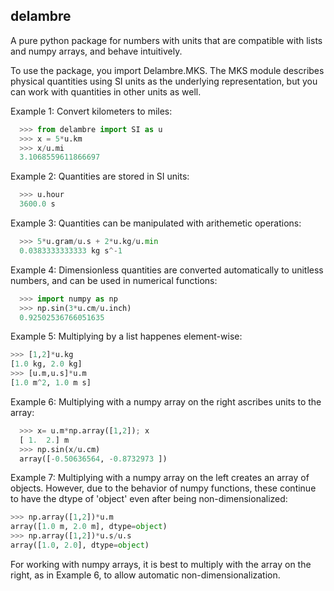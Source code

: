 ## delambre
A pure python package for numbers with units that are compatible with lists and numpy arrays, and behave intuitively.

To use the package, you import Delambre.MKS. The MKS module describes physical quantities using SI units as the underlying representation, but you can work with quantities in other units as well.

Example 1: Convert kilometers to miles:
```python
  >>> from delambre import SI as u
  >>> x = 5*u.km
  >>> x/u.mi
  3.1068559611866697
```  
Example 2: Quantities are stored in SI units:
```python
  >>> u.hour
  3600.0 s
```

Example 3: Quantities can be manipulated with arithemetic operations:
```python
  >>> 5*u.gram/u.s + 2*u.kg/u.min
  0.0383333333333 kg s^-1
```  
Example 4: Dimensionless quantities are converted automatically to unitless numbers, and can be used in numerical functions:
```python
  >>> import numpy as np
  >>> np.sin(3*u.cm/u.inch)
  0.92502536766051635
```
Example 5: Multiplying by a list happenes element-wise:
```python
>>> [1,2]*u.kg
[1.0 kg, 2.0 kg]
>>> [u.m,u.s]*u.m
[1.0 m^2, 1.0 m s]
```
Example 6: Multiplying with a numpy array on the right ascribes units to the array:
```python
  >>> x= u.m*np.array([1,2]); x
  [ 1.  2.] m
  >>> np.sin(x/u.cm)
  array([-0.50636564, -0.8732973 ])
```
Example 7: Multiplying with a numpy array on the left creates an array of objects. However, due to the behavior of numpy functions, these continue to have the dtype of 'object' even after being non-dimensionalized:
```python
>>> np.array([1,2])*u.m
array([1.0 m, 2.0 m], dtype=object)
>>> np.array([1,2])*u.s/u.s
array([1.0, 2.0], dtype=object)
```
For working with numpy arrays, it is best to multiply with the array on the right, as in Example 6, to allow automatic non-dimensionalization.
